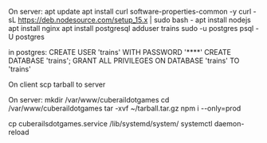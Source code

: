 On server:
apt update
apt install curl software-properties-common -y
curl -sL https://deb.nodesource.com/setup_15.x | sudo bash -
apt install nodejs
apt install nginx
apt install postgresql
adduser trains
sudo -u postgres psql -U postgres

in postgres:
CREATE USER 'trains' WITH PASSWORD '****'
CREATE DATABASE 'trains';
GRANT ALL PRIVILEGES ON DATABASE 'trains' TO 'trains'

On client
scp tarball to server

On server:
mkdir /var/www/cuberaildotgames
cd /var/www/cuberaildotgames
tar -xvf ~/tarball.tar.gz
npm i --only=prod

cp cuberailsdotgames.service /lib/systemd/system/
systemctl daemon-reload
